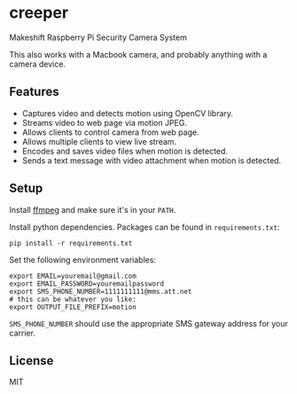 # creeper
Makeshift Raspberry Pi Security Camera System

This also works with a Macbook camera, and probably anything with a camera device.

## Features

- Captures video and detects motion using OpenCV library.
- Streams video to web page via motion JPEG.
- Allows clients to control camera from web page.
- Allows multiple clients to view live stream.
- Encodes and saves video files when motion is detected.
- Sends a text message with video attachment when motion is detected.

## Setup

Install [ffmpeg](https://ffmpeg.org/) and make sure it's in your `PATH`.

Install python dependencies. Packages can be found in `requirements.txt`:
```
pip install -r requirements.txt
```

Set the following environment variables:
```
export EMAIL=youremail@gmail.com
export EMAIL_PASSWORD=youremailpassword
export SMS_PHONE_NUMBER=1111111111@mms.att.net
# this can be whatever you like:
export OUTPUT_FILE_PREFIX=motion
```

`SMS_PHONE_NUMBER` should use the appropriate SMS gateway address for your carrier.

## License

MIT
